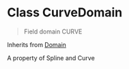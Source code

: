 
# Class CurveDomain

> Field domain CURVE
  
Inherits from [Domain](/docs/core/domain.MD)

A property of Spline and Curve

